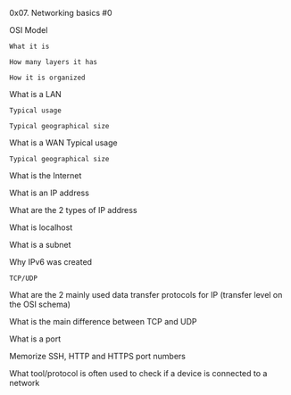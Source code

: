 0x07. Networking basics #0

OSI Model

	What it is

	How many layers it has

	How it is organized

What is a LAN

	Typical usage

	Typical geographical size

What is a WAN
	Typical usage

	Typical geographical size

What is the Internet

What is an IP address

What are the 2 types of IP address

What is localhost

What is a subnet

Why IPv6 was created

	TCP/UDP

What are the 2 mainly used data transfer protocols for IP (transfer level on the OSI schema)

What is the main difference between TCP and UDP

What is a port

Memorize SSH, HTTP and HTTPS port numbers

What tool/protocol is often used to check if a device is connected to a network
